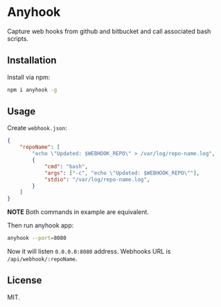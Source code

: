 # Anyhook

Capture web hooks from github and bitbucket and call associated bash scripts.

## Installation

Install via npm:
```bash
npm i anyhook -g
```

## Usage

Create `webhook.json`:
```json
{
    "repoName": [
        "echo \"Updated: $WEBHOOK_REPO\" > /var/log/repo-name.log",
        {
            "cmd": "bash",
            "args": ["-c", "echo \"Updated: $WEBHOOK_REPO\""],
            "stdio": "/var/log/repo-name.log",
        }
    ]
}
```

**NOTE** Both commands in example are equivalent.

Then run anyhook app:
```bash
anyhook --port=8080
```

Now it will listen `0.0.0.0:8080` address. Webhooks URL is
`/api/webhook/:repoName`.

## License

MIT.
